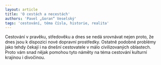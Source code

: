 ```yaml
---
layout: article
title: 'O cestách a necestách'
authors: 'Pavel „Goran“ Veselský'
tags: 'cestování, téma čísla, historie, realita'
---
```


Cestování v pravěku, středověku a dnes se nedá srovnávat nejen proto, že dnes jsou k dispozici nové dopravní prostředky. Ostatně podobné problémy jako tehdy čekají i na dnešní cestovatele v málo civilizovaných oblastech. Proto vám snad nějak pomohou tyto náměty na téma cestování kulturní krajinou i divočinou.
